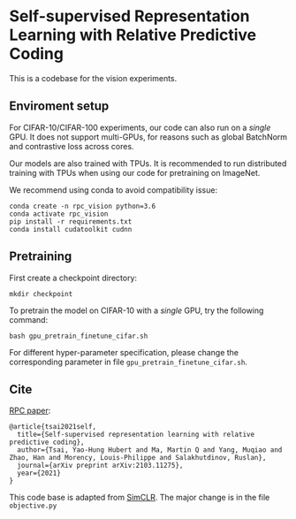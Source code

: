# Self-supervised Representation Learning with Relative Predictive Coding

This is a codebase for the vision experiments.

## Enviroment setup

For CIFAR-10/CIFAR-100 experiments, our code can also run on a *single* GPU. It does not support multi-GPUs, for reasons such as global BatchNorm and contrastive loss across cores.

Our models are also trained with TPUs. It is recommended to run distributed training with TPUs when using our code for pretraining on ImageNet.

We recommend using conda to avoid compatibility issue:
```
conda create -n rpc_vision python=3.6  
conda activate rpc_vision  
pip install -r requirements.txt  
conda install cudatoolkit cudnn
```

## Pretraining

First create a checkpoint directory:

```
mkdir checkpoint
```

To pretrain the model on CIFAR-10 with a *single* GPU, try the following command:

```
bash gpu_pretrain_finetune_cifar.sh
```

For different hyper-parameter specification, please change the corresponding parameter in file `gpu_pretrain_finetune_cifar.sh`.
<!--
To pretrain the model on ImageNet with Cloud TPUs, first check out the [Google Cloud TPU tutorial](https://cloud.google.com/tpu/docs/tutorials/mnist) for basic information on how to use Google Cloud TPUs.

Once you have created virtual machine with Cloud TPUs, and pre-downloaded the ImageNet data for [tensorflow_datasets](https://www.tensorflow.org/datasets/catalog/imagenet2012), please set the following enviroment variables:

```
TPU_NAME=<tpu-name>
STORAGE_BUCKET=gs://<storage-bucket>
DATA_DIR=$STORAGE_BUCKET/<path-to-tensorflow-dataset>
MODEL_DIR=$STORAGE_BUCKET/<path-to-store-checkpoints>
```

The following command can be used to pretrain a ResNet-50 on ImageNet (which reflects the default hyperparameters in our paper):

```
python run.py --train_mode=pretrain \
  --train_batch_size=4096 --train_epochs=100 --temperature=0.1 \
  --learning_rate=0.075 --learning_rate_scaling=sqrt --weight_decay=1e-4 \
  --dataset=imagenet2012 --image_size=224 --eval_split=validation \
  --data_dir=$DATA_DIR --model_dir=$MODEL_DIR \
  --use_tpu=True --tpu_name=$TPU_NAME --train_summary_steps=0
```

A batch size of 4096 requires at least 32 TPUs. 100 epochs takes around 6 hours with 32 TPU v3s. Note that learning rate of 0.3 with `learning_rate_scaling=linear` is equivalent to that of 0.075 with `learning_rate_scaling=sqrt` when the batch size is 4096. However, using sqrt scaling allows it to train better when smaller batch size is used.

## Finetuning the linear head (linear eval)

To fine-tune a linear head (with a single GPU), try the following command:

```
python run.py --mode=train_then_eval --train_mode=finetune \
  --fine_tune_after_block=4 --zero_init_logits_layer=True \
  --variable_schema='(?!global_step|(?:.*/|^)Momentum|head)' \
  --global_bn=False --optimizer=momentum --learning_rate=0.1 --weight_decay=0.0 \
  --train_epochs=100 --train_batch_size=512 --warmup_epochs=0 \
  --dataset=cifar10 --image_size=32 --eval_split=test --resnet_depth=18 \
  --checkpoint=/tmp/simclr_test --model_dir=/tmp/simclr_test_ft --use_tpu=False
```

You can check the results using tensorboard, such as

```
python -m tensorboard.main --logdir=/tmp/simclr_test
```

As a reference, the above runs on CIFAR-10 should give you around 91% accuracy, though it can be further optimized.

For fine-tuning a linear head on ImageNet using Cloud TPUs, first set the `CHKPT_DIR` to pretrained model dir and set a new `MODEL_DIR`, then use the following command:

```
python run.py --mode=train_then_eval --train_mode=finetune \
  --fine_tune_after_block=4 --zero_init_logits_layer=True \
  --variable_schema='(?!global_step|(?:.*/|^)Momentum|head)' \
  --global_bn=False --optimizer=momentum --learning_rate=0.1 --weight_decay=1e-6 \
  --train_epochs=90 --train_batch_size=4096 --warmup_epochs=0 \
  --dataset=imagenet2012 --image_size=224 --eval_split=validation \
  --data_dir=$DATA_DIR --model_dir=$MODEL_DIR --checkpoint=$CHKPT_DIR \
  --use_tpu=True --tpu_name=$TPU_NAME --train_summary_steps=0
```

As a reference, the above runs on ImageNet should give you around 64.5% accuracy.
-->

## Cite

[RPC paper](https://arxiv.org/abs/2103.11275):

```
@article{tsai2021self,
  title={Self-supervised representation learning with relative predictive coding},
  author={Tsai, Yao-Hung Hubert and Ma, Martin Q and Yang, Muqiao and Zhao, Han and Morency, Louis-Philippe and Salakhutdinov, Ruslan},
  journal={arXiv preprint arXiv:2103.11275},
  year={2021}
}
```

This code base is adapted from [SimCLR](https://github.com/google-research/simclr). The major change is in the file `objective.py`
